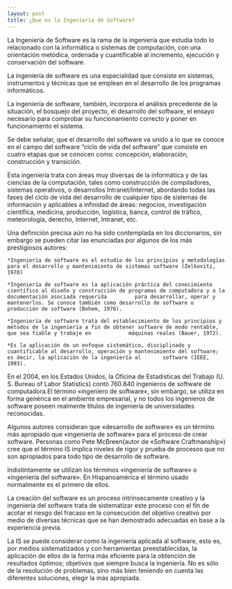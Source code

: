 ```yaml
---
layout: post
title: ¿Que es la Ingenieria de Software?
---
```




La Ingeniería de Software es la rama de la ingeniería que estudia todo lo relacionado con
la informática o  sistemas de computación, con una orientación metódica, ordenada y
cuantificable al incremento, ejecución y conservación del software.

La ingeniería de software es una especialidad que consiste en sistemas, instrumentos y
técnicas que se emplean en el desarrollo de los programas informáticos.

La ingeniería de software, también, incorpora el análisis precedente de la situación, el
bosquejo del proyecto, el desarrollo del software, el ensayo necesario para comprobar  su
funcionamiento correcto y poner en funcionamiento el sistema.

Se debe señalar, que el desarrollo del software va unido a lo que se conoce en el campo del
software “ciclo de vida del software” que consiste en cuatro etapas que se conocen como:
concepción, elaboración, construcción y transición.

Esta ingeniería trata con áreas muy diversas de la informática y de las ciencias de la computación, tales como construcción de compiladores, sistemas operativos, o desarrollos Intranet/Internet, abordando todas las fases del ciclo de vida del desarrollo de cualquier tipo de sistemas de información y aplicables a infinidad de áreas: negocios, investigación científica, medicina, producción, logística, banca, control de tráfico, meteorología, derecho, Internet, Intranet, etc.

Una definición precisa aún no ha sido contemplada en los diccionarios, sin embargo se pueden citar las enunciadas por algunos de los más prestigiosos autores:

    *Ingeniería de software es el estudio de los principios y metodologías para el desarrollo y mantenimiento de sistemas software (Zelkovitz, 1978)

    *Ingeniería de software es la aplicación práctica del conocimiento científico al diseño y construcción de programas de computadora y a la documentación asociada requerida         para desarrollar, operar y mantenerlos. Se conoce también como desarrollo de software o producción de software (Bohem, 1976).

    *Ingeniería de software trata del establecimiento de los principios y métodos de la ingeniería a fin de obtener software de modo rentable, que sea fiable y trabaje en            máquinas reales (Bauer, 1972).

    *Es la aplicación de un enfoque sistemático, disciplinado y cuantificable al desarrollo, operación y mantenimiento del software; es decir, la aplicación de la ingeniería al       software (IEEE, 1993).


En el 2004, en los Estados Unidos, la Oficina de Estadísticas del Trabajo (U. S. Bureau of Labor Statistics) contó 760.840 ingenieros de software de computadora.El término «ingeniero de software», sin embargo, se utiliza en forma genérica en el ambiente empresarial, y no todos los ingenieros de software poseen realmente títulos de ingeniería de universidades reconocidas.

Algunos autores consideran que «desarrollo de software» es un término más apropiado que «ingeniería de software» para el proceso de crear software. Personas como Pete McBreen(autor de «Software Craftmanship») cree que el término IS implica niveles de rigor y prueba de procesos que no son apropiados para todo tipo de desarrollo de software.

Indistintamente se utilizan los términos «ingeniería de software» o «ingeniería del software». En Hispanoamérica el término usado normalmente es el primero de ellos.

La creación del software es un proceso intrínsecamente creativo y la ingeniería del software trata de sistematizar este proceso con el fin de acotar el riesgo del fracaso en la consecución del objetivo creativo por medio de diversas técnicas que se han demostrado adecuadas en base a la experiencia previa.

La IS se puede considerar como la ingeniería aplicada al software, esto es, por medios sistematizados y con herramientas preestablecidas, la aplicación de ellos de la forma más eficiente para la obtención de resultados óptimos; objetivos que siempre busca la ingeniería. No es sólo de la resolución de problemas, sino más bien teniendo en cuenta las diferentes soluciones, elegir la más apropiada.
